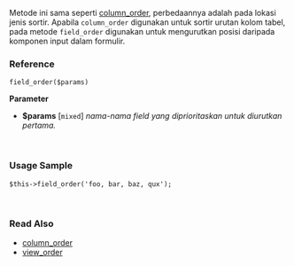 Metode ini sama seperti [column_order](./column_order), perbedaannya adalah pada lokasi jenis sortir. Apabila `column_order` digunakan untuk sortir urutan kolom tabel, pada metode `field_order` digunakan untuk mengurutkan posisi daripada komponen input dalam formulir.

### Reference
`field_order($params)`

**Parameter**
* **$params** [`mixed`] *nama-nama field yang diprioritaskan untuk diurutkan pertama.*

&nbsp;

### Usage Sample
`$this->field_order('foo, bar, baz, qux');`

&nbsp;

### Read Also
* [column_order](./column_order)
* [view_order](./view_order)
